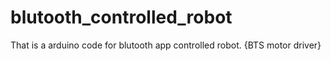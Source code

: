 # blutooth_controlled_robot

That is a arduino code for blutooth app controlled robot. {BTS motor driver}
